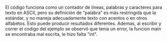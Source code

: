 El código funciona como un contador de líneas, palabras y caracteres para texto en ASCII, pero su definición de “palabra” es más restringida que la estándar, y no maneja adecuadamente texto con acentos o en otros alfabetos. Esto puede producir resultados diferentes. Ademas, al escribir y correr el codigo del ejemplo se observó que tenia un error, la funcion main se encontraba mal escrita, le hizo falta "int".

